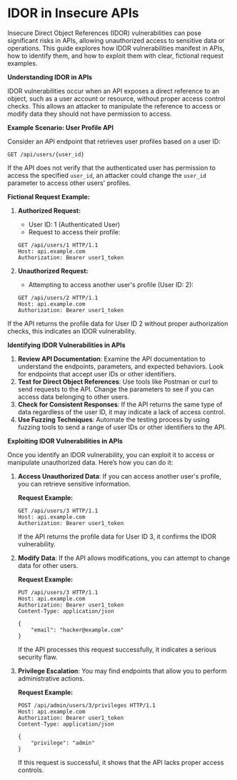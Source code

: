 # IDOR in Insecure APIs

Insecure Direct Object References (IDOR) vulnerabilities can pose significant risks in APIs, allowing unauthorized access to sensitive data or operations. This guide explores how IDOR vulnerabilities manifest in APIs, how to identify them, and how to exploit them with clear, fictional request examples.

**Understanding IDOR in APIs**

IDOR vulnerabilities occur when an API exposes a direct reference to an object, such as a user account or resource, without proper access control checks. This allows an attacker to manipulate the reference to access or modify data they should not have permission to access.

**Example Scenario: User Profile API**

Consider an API endpoint that retrieves user profiles based on a user ID:

```
GET /api/users/{user_id}
```

If the API does not verify that the authenticated user has permission to access the specified `user_id`, an attacker could change the `user_id` parameter to access other users' profiles.

**Fictional Request Example:**

1.  **Authorized Request:**

    * User ID: 1 (Authenticated User)
    * Request to access their profile:

    ```
    GET /api/users/1 HTTP/1.1
    Host: api.example.com
    Authorization: Bearer user1_token
    ```
2.  **Unauthorized Request:**

    * Attempting to access another user's profile (User ID: 2):

    ```
    GET /api/users/2 HTTP/1.1
    Host: api.example.com
    Authorization: Bearer user1_token
    ```

If the API returns the profile data for User ID 2 without proper authorization checks, this indicates an IDOR vulnerability.

**Identifying IDOR Vulnerabilities in APIs**

1. **Review API Documentation**: Examine the API documentation to understand the endpoints, parameters, and expected behaviors. Look for endpoints that accept user IDs or other identifiers.
2. **Test for Direct Object References**: Use tools like Postman or curl to send requests to the API. Change the parameters to see if you can access data belonging to other users.
3. **Check for Consistent Responses**: If the API returns the same type of data regardless of the user ID, it may indicate a lack of access control.
4. **Use Fuzzing Techniques**: Automate the testing process by using fuzzing tools to send a range of user IDs or other identifiers to the API.

**Exploiting IDOR Vulnerabilities in APIs**

Once you identify an IDOR vulnerability, you can exploit it to access or manipulate unauthorized data. Here’s how you can do it:

1.  **Access Unauthorized Data**: If you can access another user's profile, you can retrieve sensitive information.

    &#x20;

    **Request Example:**

    ```
    GET /api/users/3 HTTP/1.1
    Host: api.example.com
    Authorization: Bearer user1_token
    ```

    If the API returns the profile data for User ID 3, it confirms the IDOR vulnerability.
2.  **Modify Data**: If the API allows modifications, you can attempt to change data for other users.

    &#x20;

    **Request Example:**

    ```
    PUT /api/users/3 HTTP/1.1
    Host: api.example.com
    Authorization: Bearer user1_token
    Content-Type: application/json

    {
        "email": "hacker@example.com"
    }
    ```

    If the API processes this request successfully, it indicates a serious security flaw.
3.  **Privilege Escalation**: You may find endpoints that allow you to perform administrative actions.

    &#x20;

    **Request Example:**

    ```
    POST /api/admin/users/3/privileges HTTP/1.1
    Host: api.example.com
    Authorization: Bearer user1_token
    Content-Type: application/json

    {
        "privilege": "admin"
    }
    ```

    If this request is successful, it shows that the API lacks proper access controls.

